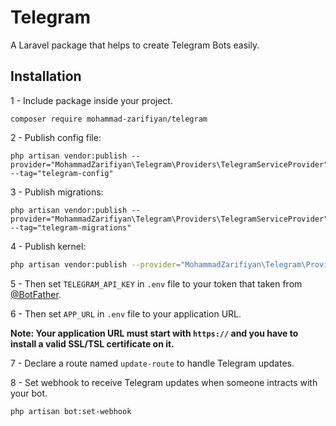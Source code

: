 # Telegram

A Laravel package that helps to create Telegram Bots easily.


## Installation

1 - Include package inside your project.
```shell
composer require mohammad-zarifiyan/telegram
```

2 - Publish config file:
```shell
php artisan vendor:publish --provider="MohammadZarifiyan\Telegram\Providers\TelegramServiceProvider" --tag="telegram-config"
```

3 - Publish migrations:
```shell
php artisan vendor:publish --provider="MohammadZarifiyan\Telegram\Providers\TelegramServiceProvider" --tag="telegram-migrations"
```

4 - Publish kernel:
```bash
php artisan vendor:publish --provider="MohammadZarifiyan\Telegram\Providers\TelegramServiceProvider" --tag="telegram-kernel"
```

5 - Then set `TELEGRAM_API_KEY` in `.env` file to your token that taken from [@BotFather](https://t.me/BotFather).

6 - Then set `APP_URL` in `.env` file to your application URL.

**Note: Your application URL must start with `https://` and you have to install a valid SSL/TSL certificate on it.**

7 - Declare a route named `update-route` to handle Telegram updates.

8 - Set webhook to receive Telegram updates when someone intracts with your bot.
```bash
php artisan bot:set-webhook
```
